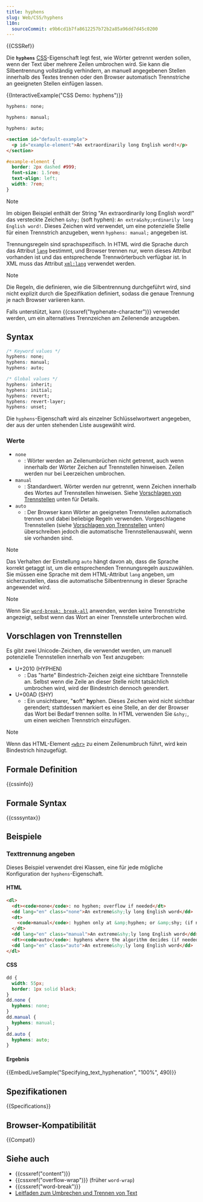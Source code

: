 ```yaml
---
title: hyphens
slug: Web/CSS/hyphens
l10n:
  sourceCommit: e9b6cd1b7fa8612257b72b2a85a96dd7d45c0200
---
```


{{CSSRef}}

Die **`hyphens`** [CSS](/de/docs/Web/CSS)-Eigenschaft legt fest, wie Wörter getrennt werden sollen, wenn der Text über mehrere Zeilen umbrochen wird. Sie kann die Silbentrennung vollständig verhindern, an manuell angegebenen Stellen innerhalb des Textes trennen oder den Browser automatisch Trennstriche an geeigneten Stellen einfügen lassen.

{{InteractiveExample("CSS Demo: hyphens")}}

```css interactive-example-choice
hyphens: none;
```

```css interactive-example-choice
hyphens: manual;
```

```css interactive-example-choice
hyphens: auto;
```

```html interactive-example
<section id="default-example">
  <p id="example-element">An extra­ordinarily long English word!</p>
</section>
```

```css interactive-example
#example-element {
  border: 2px dashed #999;
  font-size: 1.5rem;
  text-align: left;
  width: 7rem;
}
```

> [!NOTE]
> Im obigen Beispiel enthält der String "An extraordinarily long English word!" das versteckte Zeichen `&shy;` (soft hyphen): `An extra&shy;ordinarily long English word!`. Dieses Zeichen wird verwendet, um eine potenzielle Stelle für einen Trennstrich anzugeben, wenn `hyphens: manual;` angegeben ist.

Trennungsregeln sind sprachspezifisch. In HTML wird die Sprache durch das Attribut [`lang`](/de/docs/Web/HTML/Reference/Global_attributes/lang) bestimmt, und Browser trennen nur, wenn dieses Attribut vorhanden ist und das entsprechende Trennwörterbuch verfügbar ist. In XML muss das Attribut [`xml:lang`](/de/docs/Web/SVG/Reference/Attribute/xml:lang) verwendet werden.

> [!NOTE]
> Die Regeln, die definieren, wie die Silbentrennung durchgeführt wird, sind nicht explizit durch die Spezifikation definiert, sodass die genaue Trennung je nach Browser variieren kann.

Falls unterstützt, kann {{cssxref("hyphenate-character")}} verwendet werden, um ein alternatives Trennzeichen am Zeilenende anzugeben.

## Syntax

```css
/* Keyword values */
hyphens: none;
hyphens: manual;
hyphens: auto;

/* Global values */
hyphens: inherit;
hyphens: initial;
hyphens: revert;
hyphens: revert-layer;
hyphens: unset;
```

Die `hyphens`-Eigenschaft wird als einzelner Schlüsselwortwert angegeben, der aus der unten stehenden Liste ausgewählt wird.

### Werte

- `none`
  - : Wörter werden an Zeilenumbrüchen nicht getrennt, auch wenn innerhalb der Wörter Zeichen auf Trennstellen hinweisen. Zeilen werden nur bei Leerzeichen umbrochen.
- `manual`
  - : Standardwert. Wörter werden nur getrennt, wenn Zeichen innerhalb des Wortes auf Trennstellen hinweisen. Siehe [Vorschlagen von Trennstellen](#vorschlagen_von_trennstellen) unten für Details.
- `auto`
  - : Der Browser kann Wörter an geeigneten Trennstellen automatisch trennen und dabei beliebige Regeln verwenden. Vorgeschlagene Trennstellen (siehe [Vorschlagen von Trennstellen](#vorschlagen_von_trennstellen) unten) überschreiben jedoch die automatische Trennstellenauswahl, wenn sie vorhanden sind.

> [!NOTE]
> Das Verhalten der Einstellung `auto` hängt davon ab, dass die Sprache korrekt getaggt ist, um die entsprechenden Trennungsregeln auszuwählen. Sie müssen eine Sprache mit dem HTML-Attribut `lang` angeben, um sicherzustellen, dass die automatische Silbentrennung in dieser Sprache angewendet wird.

> [!NOTE]
> Wenn Sie [`word-break: break-all`](/de/docs/Web/CSS/word-break#break-all) anwenden, werden keine Trennstriche angezeigt, selbst wenn das Wort an einer Trennstelle unterbrochen wird.

## Vorschlagen von Trennstellen

Es gibt zwei Unicode-Zeichen, die verwendet werden, um manuell potenzielle Trennstellen innerhalb von Text anzugeben:

- U+2010 (HYPHEN)
  - : Das "harte" Bindestrich-Zeichen zeigt eine sichtbare Trennstelle an. Selbst wenn die Zeile an dieser Stelle nicht tatsächlich umbrochen wird, wird der Bindestrich dennoch gerendert.
- U+00AD (SHY)
  - : Ein unsichtbarer, "**s**oft" **hy**phen. Dieses Zeichen wird nicht sichtbar gerendert; stattdessen markiert es eine Stelle, an der der Browser das Wort bei Bedarf trennen sollte. In HTML verwenden Sie `&shy;`, um einen weichen Trennstrich einzufügen.

> [!NOTE]
> Wenn das HTML-Element [`<wbr>`](/de/docs/Web/HTML/Reference/Elements/wbr) zu einem Zeilenumbruch führt, wird kein Bindestrich hinzugefügt.

## Formale Definition

{{cssinfo}}

## Formale Syntax

{{csssyntax}}

## Beispiele

### Texttrennung angeben

Dieses Beispiel verwendet drei Klassen, eine für jede mögliche Konfiguration der `hyphens`-Eigenschaft.

#### HTML

```html
<dl>
  <dt><code>none</code>: no hyphen; overflow if needed</dt>
  <dd lang="en" class="none">An extreme&shy;ly long English word</dd>
  <dt>
    <code>manual</code>: hyphen only at &amp;hyphen; or &amp;shy; (if needed)
  </dt>
  <dd lang="en" class="manual">An extreme&shy;ly long English word</dd>
  <dt><code>auto</code>: hyphens where the algorithm decides (if needed)</dt>
  <dd lang="en" class="auto">An extreme&shy;ly long English word</dd>
</dl>
```

#### CSS

```css
dd {
  width: 55px;
  border: 1px solid black;
}
dd.none {
  hyphens: none;
}
dd.manual {
  hyphens: manual;
}
dd.auto {
  hyphens: auto;
}
```

#### Ergebnis

{{EmbedLiveSample("Specifying_text_hyphenation", "100%", 490)}}

## Spezifikationen

{{Specifications}}

## Browser-Kompatibilität

{{Compat}}

## Siehe auch

- {{cssxref("content")}}
- {{cssxref("overflow-wrap")}} (früher `word-wrap`)
- {{cssxref("word-break")}}
- [Leitfaden zum Umbrechen und Trennen von Text](/de/docs/Web/CSS/CSS_text/Wrapping_breaking_text)

